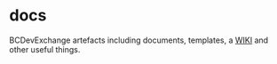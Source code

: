 # docs
BCDevExchange artefacts including documents, templates, a [WIKI](https://github.com/BCDevExchange/docs/wiki) and other useful things.
